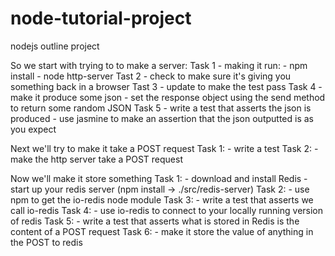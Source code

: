 # node-tutorial-project
nodejs outline project

So we start with trying to to make a server:
Task 1 - making it run:
    - npm install
    - node http-server
Tast 2 - check to make sure it's giving you something back in a browser
Tast 3 - update to make the test pass
Task 4 - make it produce some json
    - set the response object using the send method to return some random JSON
Task 5 - write a test that asserts the json is produced
    - use jasmine to make an assertion that the json outputted is as you expect


Next we'll try to make it take a POST request
Task 1:
    - write a test
Task 2:
    - make the http server take a POST request


Now we'll make it store something
Task 1:
    - download and install Redis
    - start up your redis server (npm install -> ./src/redis-server)
Task 2:
    - use npm to get the io-redis node module
Task 3:
    - write a test that asserts we call io-redis
Task 4:
    - use io-redis to connect to your locally running version of redis
Task 5:
    - write a test that asserts what is stored in Redis is the content of a POST request
Task 6:
    - make it store the value of anything in the POST to redis